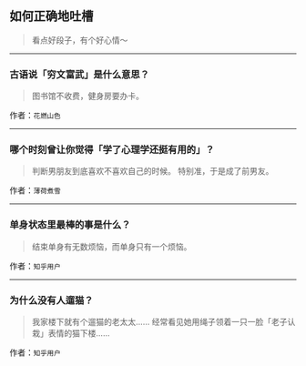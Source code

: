 ## 如何正确地吐槽

> 看点好段子，有个好心情～


 
---

### 古语说「穷文富武」是什么意思？

> 图书馆不收费，健身房要办卡。


作者：`花燃山色`

---

### 哪个时刻曾让你觉得「学了心理学还挺有用的」？

> 判断男朋友到底喜欢不喜欢自己的时候。
> 特别准，于是成了前男友。


作者：`薄荷煮雪`

---

### 单身状态里最棒的事是什么？

> 结束单身有无数烦恼，而单身只有一个烦恼。


作者：`知乎用户`

---

### 为什么没有人遛猫？

> 我家楼下就有个遛猫的老太太……
> 经常看见她用绳子领着一只一脸「老子认栽」表情的猫下楼……


作者：`知乎用户`